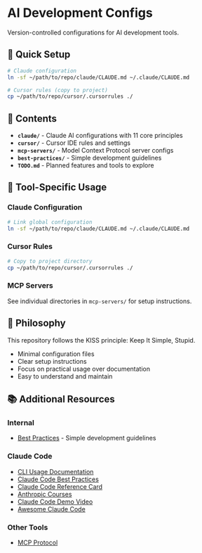 # AI Development Configs

Version-controlled configurations for AI development tools.

## 🚀 Quick Setup

```bash
# Claude configuration
ln -sf ~/path/to/repo/claude/CLAUDE.md ~/.claude/CLAUDE.md

# Cursor rules (copy to project)
cp ~/path/to/repo/cursor/.cursorrules ./
```

## 📁 Contents

- **`claude/`** - Claude AI configurations with 11 core principles
- **`cursor/`** - Cursor IDE rules and settings  
- **`mcp-servers/`** - Model Context Protocol server configs
- **`best-practices/`** - Simple development guidelines
- **`TODO.md`** - Planned features and tools to explore

## 🔗 Tool-Specific Usage

### Claude Configuration
```bash
# Link global configuration
ln -sf ~/path/to/repo/claude/CLAUDE.md ~/.claude/CLAUDE.md
```

### Cursor Rules
```bash
# Copy to project directory
cp ~/path/to/repo/cursor/.cursorrules ./
```

### MCP Servers
See individual directories in `mcp-servers/` for setup instructions.

## 🎯 Philosophy

This repository follows the KISS principle: Keep It Simple, Stupid. 
- Minimal configuration files
- Clear setup instructions  
- Focus on practical usage over documentation
- Easy to understand and maintain

## 📚 Additional Resources

### Internal
- [Best Practices](best-practices/README.md) - Simple development guidelines

### Claude Code
- [CLI Usage Documentation](https://docs.anthropic.com/en/docs/claude-code/cli-usage)
- [Claude Code Best Practices](https://www.anthropic.com/engineering/claude-code-best-practices)
- [Claude Code Reference Card](https://www-cdn.anthropic.com/58284b19e702b49db9302d5b6f135ad8871e7658.pdf)
- [Anthropic Courses](https://github.com/anthropics/courses)
- [Claude Code Demo Video](https://www.youtube.com/watch?v=6eBSHbLKuN0)
- [Awesome Claude Code](https://github.com/hesreallyhim/awesome-claude-code)

### Other Tools
- [MCP Protocol](https://modelcontextprotocol.io)